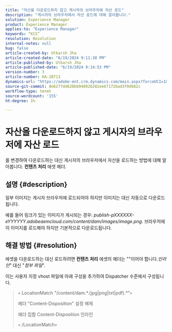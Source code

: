 ```yaml
---
title: "자산을 다운로드하지 않고 게시자의 브라우저에 자산 로드"
description: "게시자의 브라우저에서 자산 로드에 대해 알아봅니다."
solution: Experience Manager
product: Experience Manager
applies-to: "Experience Manager"
keywords: “KCS”
resolution: Resolution
internal-notes: null
bug: false
article-created-by: Utkarsh Jha
article-created-date: "6/19/2024 9:11:38 PM"
article-published-by: Utkarsh Jha
article-published-date: "6/19/2024 9:14:53 PM"
version-number: 3
article-number: KA-20713
dynamics-url: "https://adobe-ent.crm.dynamics.com/main.aspx?forceUCI=1&pagetype=entityrecord&etn=knowledgearticle&id=0b45ae82-802e-ef11-840a-00224809e160"
source-git-commit: 8e6277dd620bb940926282ee67172bad3f0db62c
workflow-type: tm+mt
source-wordcount: '155'
ht-degree: 1%

---
```


# 자산을 다운로드하지 않고 게시자의 브라우저에 자산 로드


를 변경하여 다운로드하는 대신 게시자의 브라우저에서 자산을 로드하는 방법에 대해 알아봅니다. <b>컨텐츠 처리</b> 에셋 헤더.

## 설명 {#description}


일부 이미지는 게시자 브라우저에 로드되어야 하지만 이미지는 대신 자동으로 다운로드됩니다.

예를 들어 링크가 있는 이미지가 게시되는 경우: *publish-pXXXXXX-eYYYYYY.adobeaemcloud.com/content/dam/images/image.png*. 브라우저에 이 이미지를 로드해야 하지만 기본적으로 다운로드됩니다.


## 해결 방법 {#resolution}


에셋을 다운로드하는 대신 로드하려면 <b>컨텐츠 처리</b> 에셋의 헤더는 &quot;&quot;이어야 합니다.*인라인*&quot; 대신 &quot;*첨부 파일*&quot;.

이는 사용자 지정 vhost 파일에 아래 구성을 추가하여 Dispatcher 수준에서 구성됩니다.




> `<` LocationMatch &quot;\/content\/dam.\*\.(jpg|png|txt|pdf).\*&quot;`>`
> 
> 헤더 &quot;Content-Disposition&quot; 설정 해제
> 
> 헤더 집합 Content-Disposition 인라인
> 
> `<` /LocationMatch`>`





